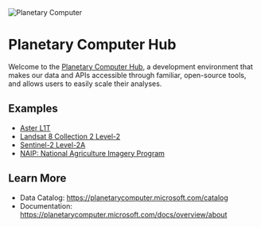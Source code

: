 <img src="https://ai4edatasetspublicassets.blob.core.windows.net/assets/aod_images/planetary_computer_header_800w.png" alt="Planetary Computer"/>

# Planetary Computer Hub

Welcome to the [Planetary Computer Hub](http://planetarycomputer.microsoft.com/compute), a development environment that makes our data and APIs accessible through familiar, open-source tools, and allows users to easily scale their analyses.

## Examples

* [Aster L1T](datasets/aster-l1t/aster-l1t-example.ipynb)
* [Landsat 8 Collection 2 Level-2](datasets/landsat-8-c2-l2/landsat-8-c2-l2-example.ipynb)
* [Sentinel-2 Level-2A](datasets/sentinel-2-l2a/sentinel-2-l2a-example.ipynb)
* [NAIP: National Agriculture Imagery Program](datasets/naip/naip-example.ipynb)

## Learn More

* Data Catalog: https://planetarycomputer.microsoft.com/catalog
* Documentation: https://planetarycomputer.microsoft.com/docs/overview/about


